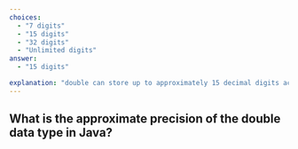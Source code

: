 ```yaml
---
choices:
  - "7 digits"
  - "15 digits"
  - "32 digits"
  - "Unlimited digits"
answer:
  - "15 digits"

explanation: "double can store up to approximately 15 decimal digits accurately."
---
```


## What is the approximate precision of the double data type in Java?
